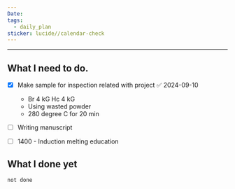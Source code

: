 ```yaml
---
Date: 
tags:
  - daily_plan
sticker: lucide//calendar-check
---
```

---
## What I need to do.

- [x] Make sample for inspection related with project ✅ 2024-09-10
	- Br 4 kG Hc 4 kG
	- Using wasted powder 
	- 280 degree C for 20 min
- [ ] Writing manuscript
- [ ] 1400 - Induction melting education



## What I done yet
```tasks
not done
```
